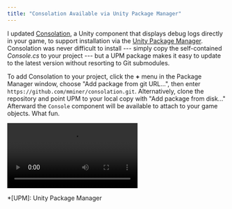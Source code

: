 ```yaml
---
title: "Consolation Available via Unity Package Manager"
---
```


I updated [Consolation](https://github.com/mminer/consolation), a Unity component that displays debug logs directly in your game, to support installation via the [Unity Package Manager](https://docs.unity3d.com/Manual/upm-ui.html). Consolation was never difficult to install --- simply copy the self-contained *Console.cs* to your project --- but a UPM package makes it easy to update to the latest version without resorting to Git submodules.

To add Consolation to your project, click the **+** menu in the Package Manager window, choose "Add package from git URL...", then enter `https://github.com/mminer/consolation.git`. Alternatively, clone the repository and point UPM to your local copy with "Add package from disk..." Afterward the `Console` component will be available to attach to your game objects. What fun.

<video autoplay loop src="/videos/consolation-upm.mp4"></video>

*[UPM]: Unity Package Manager
